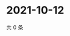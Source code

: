 # 2021-10-12

共 0 条

<!-- BEGIN WEIBO -->
<!-- 最后更新时间 Tue Oct 12 2021 03:11:23 GMT+0800 (China Standard Time) -->

<!-- END WEIBO -->
